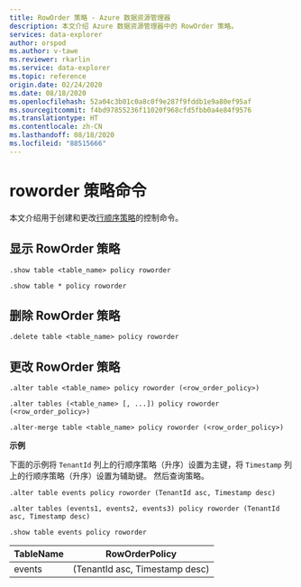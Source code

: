 ```yaml
---
title: RowOrder 策略 - Azure 数据资源管理器
description: 本文介绍 Azure 数据资源管理器中的 RowOrder 策略。
services: data-explorer
author: orspod
ms.author: v-tawe
ms.reviewer: rkarlin
ms.service: data-explorer
ms.topic: reference
origin.date: 02/24/2020
ms.date: 08/18/2020
ms.openlocfilehash: 52a04c3b01c0a8c0f9e287f9fddb1e9a80ef95af
ms.sourcegitcommit: f4bd97855236f11020f968cfd5fbb0a4e84f9576
ms.translationtype: HT
ms.contentlocale: zh-CN
ms.lasthandoff: 08/18/2020
ms.locfileid: "88515666"
---
```

# <a name="roworder-policy-command"></a>roworder 策略命令

本文介绍用于创建和更改[行顺序策略](../management/roworderpolicy.md)的控制命令。

## <a name="show-roworder-policy"></a>显示 RowOrder 策略

```kusto
.show table <table_name> policy roworder

.show table * policy roworder
```

## <a name="delete-roworder-policy"></a>删除 RowOrder 策略

```kusto
.delete table <table_name> policy roworder
```

## <a name="alter-roworder-policy"></a>更改 RowOrder 策略

```kusto
.alter table <table_name> policy roworder (<row_order_policy>)

.alter tables (<table_name> [, ...]) policy roworder (<row_order_policy>)

.alter-merge table <table_name> policy roworder (<row_order_policy>)
```

**示例** 

下面的示例将 `TenantId` 列上的行顺序策略（升序）设置为主键，将 `Timestamp` 列上的行顺序策略（升序）设置为辅助键。 然后查询策略。

```kusto
.alter table events policy roworder (TenantId asc, Timestamp desc)

.alter tables (events1, events2, events3) policy roworder (TenantId asc, Timestamp desc)

.show table events policy roworder 
```

|TableName|RowOrderPolicy| 
|---|---|
|events|(TenantId asc, Timestamp desc)|

